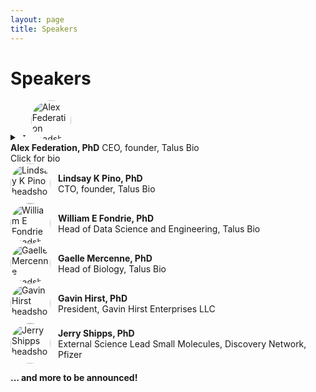 ```yaml
---
layout: page
title: Speakers
---
```


# Speakers

<!-- Headshots go in /assets/images/speakers/ -->
<!-- Duplicate a <details> block per speaker -->

<details class="speaker">
  <summary>
    <svg class="chev" viewBox="0 0 24 24" width="14" height="14" aria-hidden="true">
      <path d="M8 10l4 4 4-4" fill="currentColor"></path>
    </svg>
    <img src="{{ '/assets/images/speakers/federation.jpeg' | relative_url }}" alt="Alex Federation headshot" width="64" height="64" style="border-radius:50%;object-fit:cover;">
    <div class="meta">
      <strong>Alex Federation, PhD</strong>
      CEO, founder, Talus Bio
      <div class="hint">Click for bio</div>
    </div>
  </summary>
  <div style="margin:0.75rem 0 1.25rem 90px;">
    <p>Bio coming soon. Placeholder text for Alex Federation’s bioblurb.</p>
  </div>
</details>

<details class="speaker">
  <summary style="display:flex;align-items:center;gap:12px;cursor:pointer;">
    <img src="{{ '/assets/images/speakers/pino.jpg' | relative_url }}" alt="Lindsay K Pino headshot" width="64" height="64" style="border-radius:50%;object-fit:cover;">
    <div>
      <strong>Lindsay K Pino, PhD</strong><br>
      CTO, founder, Talus Bio
    </div>
  </summary>
  <div style="margin:0.75rem 0 1.25rem 76px;">
    <p>Bio coming soon. Placeholder text for Lindsay K Pino’s bioblurb.</p>
  </div>
</details>

<details class="speaker">
  <summary style="display:flex;align-items:center;gap:12px;cursor:pointer;">
    <img src="{{ '/assets/images/speakers/fondrie.jpeg' | relative_url }}" alt="William E Fondrie headshot" width="64" height="64" style="border-radius:50%;object-fit:cover;">
    <div>
      <strong>William E Fondrie, PhD</strong><br>
      Head of Data Science and Engineering, Talus Bio
    </div>
  </summary>
  <div style="margin:0.75rem 0 1.25rem 76px;">
    <p>Bio coming soon. Placeholder text for William E Fondrie’s bioblurb.</p>
  </div>
</details>

<details class="speaker">
  <summary style="display:flex;align-items:center;gap:12px;cursor:pointer;">
    <img src="{{ '/assets/images/speakers/mercenne.jpg' | relative_url }}" alt="Gaelle Mercenne headshot" width="64" height="64" style="border-radius:50%;object-fit:cover;">
    <div>
      <strong>Gaelle Mercenne, PhD</strong><br>
      Head of Biology, Talus Bio
    </div>
  </summary>
  <div style="margin:0.75rem 0 1.25rem 76px;">
    <p>Bio coming soon. Placeholder text for Gaelle Mercenne’s bioblurb.</p>
  </div>
</details>

<details class="speaker">
  <summary style="display:flex;align-items:center;gap:12px;cursor:pointer;">
    <img src="{{ '/assets/images/speakers/hirst.jpeg' | relative_url }}" alt="Gavin Hirst headshot" width="64" height="64" style="border-radius:50%;object-fit:cover;">
    <div>
      <strong>Gavin Hirst, PhD</strong><br>
      President, Gavin Hirst Enterprises LLC
    </div>
  </summary>
  <div style="margin:0.75rem 0 1.25rem 76px;">
    <p>Gavin is a seasoned biopharmaceutical executive and medicinal chemist, with over 30 years of experience in drug discovery across a range of therapeutic areas, including oncology, immunology, metabolic diseases, and anti-infectives. Gavin and his teams have successfully delivered multiple high-quality clinical candidates while leveraging his expertise in structure-based and fragment-based drug design to address complex drug discovery challenges. Gavin is the co-inventor of vaborbactam, an FDA-approved β-lactamase inhibitor used in combination with meropenem for the treatment of complicated urinary tract infections (cUTIs).
Most recently, Gavin served as the Chief Scientific Officer at Atomwise, a pioneer in AI-based small-molecule drug discovery, where he oversaw the company's drug discovery portfolio of AI-driven oncology and immunology programs.
Previously, as Interim Chief Scientific Officer and Senior Vice President of Chemistry at Turning Point Therapeutics, he advanced precision oncology programs, including, amongst others, KRAS (G12D/G12V) and p21-activated kinase (PAK) that culminated in  Bristol Myers Squibb $4.1 billion acquisition of Turning Point in 2022.
Earlier at J & J, Gavin led global small-molecule teams in autoimmune disease, progressing multiple clinical assets, including lorpucitinib (a GI-restricted pan-JAK inhibitor), into Phase II for familial adenomatous polyposis, a form of colorectal cancer.
Additional career stops include Vice President of Discovery Research at Takeda, Global Head of Integrated Drug Discovery at Eurofins, Vice President of Medicinal Chemistry at Mpex, Senior Director of Medicinal Chemistry at SGX Pharmaceuticals, in addition to Medicinal Chemistry roles at GSK and AbbVie.   
Gavin currently serves as a board advisor to Intelligent Ventures, an emerging venture capital firm that invests in US-based seed-stage companies, operating within the intersection of AI and healthcare, Zafrens, a company leveraging high-throughput cellular profiling at single-cell resolution, and Promakhos, a company working on restoring immune system function.
Gavin has authored more than 100 scientific publications, presentations, book chapters, patents, and patent applications, reflecting his deep commitment to advancing drug discovery and development.
</p>
  </div>
</details>

<details class="speaker">
  <summary style="display:flex;align-items:center;gap:12px;cursor:pointer;">
    <img src="{{ '/assets/images/speakers/shipps.jpg' | relative_url }}" alt="Jerry Shipps headshot" width="64" height="64" style="border-radius:50%;object-fit:cover;">
    <div>
      <strong>Jerry Shipps, PhD</strong><br>
      External Science Lead Small Molecules, Discovery Network, Pfizer
    </div>
  </summary>
  <div style="margin:0.75rem 0 1.25rem 76px;">
    <p>Jerry is an Executive Director in the Discovery Network group at Pfizer, focusing on the search & assessment of emerging drug discovery technologies and other promising external opportunities.  Prior to Pfizer he directed academic and biotech collaborations at Shire and evaluated external assets.  He also coordinated the global Tuberculosis Drug Accelerator initiative with the Bill & Melinda Gates Foundation, advancing compounds from 17 pharma & research institutions.  Earlier in his career Jerry directed medicinal chemistry and screening groups at Merck, Schering-Plough, and the biotech NeoGenesis.  He earned a Ph.D. in Organic Chemistry from M.I.T. in the laboratory of Prof. Julius Rebek.</p>
  </div>
</details>



**... and more to be announced!**  

